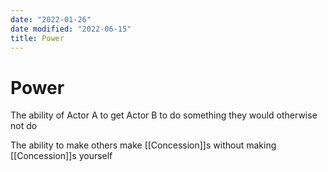 ```yaml
---
date: "2022-01-26"
date modified: "2022-06-15"
title: Power
---
```


# Power
The ability of Actor A to get Actor B to do something they would otherwise not do

The ability to make others make [[Concession]]s without making [[Concession]]s yourself
